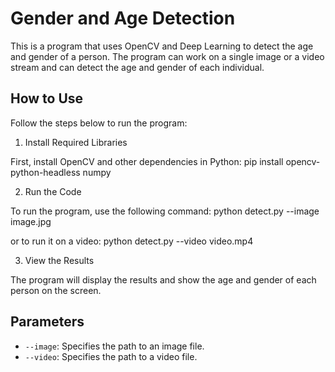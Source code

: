 # Gender and Age Detection

This is a program that uses OpenCV and Deep Learning to detect the age and gender of a person. The program can work on a single image or a video stream and can detect the age and gender of each individual.

## How to Use

Follow the steps below to run the program:

1. Install Required Libraries

First, install OpenCV and other dependencies in Python:
pip install opencv-python-headless numpy


2. Run the Code

To run the program, use the following command:
python detect.py --image image.jpg

or to run it on a video:
python detect.py --video video.mp4


3. View the Results

The program will display the results and show the age and gender of each person on the screen.

## Parameters

- `--image`: Specifies the path to an image file.
- `--video`: Specifies the path to a video file.
